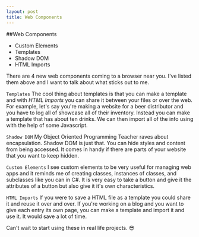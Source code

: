 ```yaml
---
layout: post
title: Web Components 
---
```


##Web Components
- Custom Elements
- Templates
- Shadow DOM
- HTML Imports

There are 4 new web components coming to a browser near you. I've listed them above and I want to talk about what sticks out to me. 

`Templates`
The cool thing about templates is that you can make a template and with *HTML Imports* you can share it between your files or over the web. For example, let's say you're making a website for a beer distributor and you have to log all of showcase all of their inventory. Instead you can make a template that has about ten drinks. We can then import all of the info using with the help of some Javascript. 

`Shadow DOM`
My Object Oriented Programming Teacher raves about encapsulation. Shadow DOM is just that. You can hide styles and content from being accessed. It comes in handy if there are parts of your website that you want to keep hidden. 

`Custom Elements`
I see custom elements to be very useful for managing web apps and it reminds me of creating classes, instances of classes, and subclasses like you can in C#. It is very easy to take a button and give it the attributes of a button but also give it it's own characteristics. 

`HTML Imports`
If you were to save a HTML file as a template you could share it and reuse it over and over. If you're working on a blog and you want to give each entry its own page, you can make a template and import it and use it. It would save a lot of time.


Can't wait to start using these in real life projects. 
:sunglasses:

